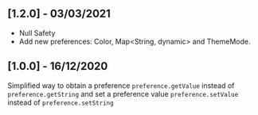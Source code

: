 ## [1.2.0] - 03/03/2021

- Null Safety
- Add new preferences: Color, Map<String, dynamic> and ThemeMode.
## [1.0.0] - 16/12/2020

Simplified way to obtain a preference `preference.getValue` instead of `preference.getString` and set a preference value `preference.setValue` instead of `preference.setString`